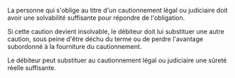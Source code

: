 La personne qui s'oblige au titre d'un cautionnement légal ou judiciaire doit avoir une solvabilité suffisante pour répondre de l'obligation.

Si cette caution devient insolvable, le débiteur doit lui substituer une autre caution, sous peine d'être déchu du terme ou de perdre l'avantage subordonné à la fourniture du cautionnement.

Le débiteur peut substituer au cautionnement légal ou judiciaire une sûreté réelle suffisante.
